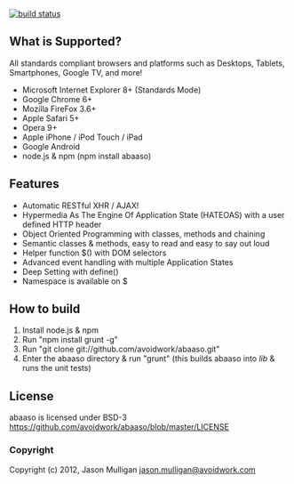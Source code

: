 [![build status](https://secure.travis-ci.org/avoidwork/abaaso.png)](http://travis-ci.org/avoidwork/abaaso)
## What is Supported?

All standards compliant browsers and platforms such as Desktops, Tablets, Smartphones, Google TV, and more!

* Microsoft Internet Explorer 8+ (Standards Mode)
* Google Chrome 6+
* Mozilla FireFox 3.6+
* Apple Safari 5+
* Opera 9+
* Apple iPhone / iPod Touch / iPad
* Google Android
* node.js & npm (npm install abaaso)

## Features

* Automatic RESTful XHR / AJAX!
* Hypermedia As The Engine Of Application State (HATEOAS) with a user defined HTTP header
* Object Oriented Programming with classes, methods and chaining
* Semantic classes & methods, easy to read and easy to say out loud
* Helper function $() with DOM selectors
* Advanced event handling with multiple Application States
* Deep Setting with define()
* Namespace is available on $

## How to build

1. Install node.js & npm
2. Run "npm install grunt -g"
3. Run "git clone git://github.com/avoidwork/abaaso.git"
4. Enter the abaaso directory & run "grunt" (this builds abaaso into _lib_ & runs the unit tests)

## License

abaaso is licensed under BSD-3 https://github.com/avoidwork/abaaso/blob/master/LICENSE

### Copyright

Copyright (c) 2012, Jason Mulligan <jason.mulligan@avoidwork.com>